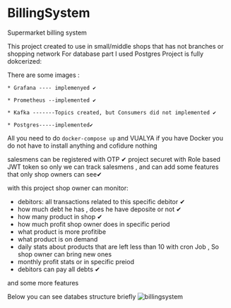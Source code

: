 # BillingSystem
Supermarket billing system

This project created to use in small/middle shops that has not branches or shopping network
For database part I used Postgres
Project is fully dokcerized:

  There are some images :
  
    * Grafana ---- implemenyed ✔
    
    * Prometheus --implemented ✔
    
    * Kafka -------Topics created, but Consumers did not implemented ✔
    
    * Postgres-----implemented✔
    

All you need to do ```docker-compose up``` and VUALYA if you have Docker you do not have to install anything and cofidure nothing
  


salesmens can be registered with OTP ✔
project securet with  Role based JWT token so only we can track salesmens ,
and can add some features that only shop owners can see✔

with this project shop owner can monitor:
- debitors: all transactions related to this specific debitor ✔
- how much debt he has , does he have deposite or not ✔
- how many product in shop ✔
- how much profit shop owner does in specific period 
- what product is more profitibe
- what product is on demand 
- daily stats about products that are left less than 10 with cron Job , So shop owner can bring new ones 
- monthly profit stats or in specific preiod 
- debitors can pay all debts ✔

 and some more features 
 
 Below you can see databes structure briefly 
 ![billingsystem](https://user-images.githubusercontent.com/77454227/202519349-d88591a7-e5ac-4651-92da-f4fc29525237.png)

 
 
